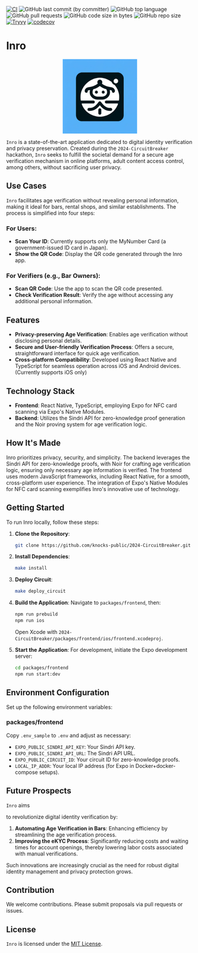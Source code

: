 [![CI](https://github.com/knocks-public/2024-CircuitBreaker/actions/workflows/ci.yml/badge.svg?branch=main)](https://github.com/knocks-public/2024-CircuitBreaker/actions/workflows/ci.yml)
![GitHub last commit (by committer)](https://img.shields.io/github/last-commit/knocks-public/2024-CircuitBreaker)
![GitHub top language](https://img.shields.io/github/languages/top/knocks-public/2024-CircuitBreaker)
![GitHub pull requests](https://img.shields.io/github/issues-pr/knocks-public/2024-CircuitBreaker)
![GitHub code size in bytes](https://img.shields.io/github/languages/code-size/knocks-public/2024-CircuitBreaker)
![GitHub repo size](https://img.shields.io/github/repo-size/knocks-public/2024-CircuitBreaker)
[![Tryvy](https://github.com/knocks-public/2024-CircuitBreaker/actions/workflows/trivy.yml/badge.svg?branch=main)](https://github.com/knocks-public/2024-CircuitBreaker/actions/workflows/trivy.yml)
[![codecov](https://codecov.io/gh/susumutomita/2024-CircuitBreaker/graph/badge.svg?token=B6oad5yfuL)](https://codecov.io/gh/susumutomita/2024-CircuitBreaker)

# Inro

<div style="flex: 1; display: flex; flex-direction: column; align-items: center; justify-content: center">
  <img src="./packages/frontend/assets/icon.png" width="200" height="200" />
</div>

`Inro` is a state-of-the-art application dedicated to digital identity verification and privacy preservation. Created during the `2024-CircuitBreaker` hackathon, `Inro` seeks to fulfill the societal demand for a secure age verification mechanism in online platforms, adult content access control, among others, without sacrificing user privacy.

## Use Cases

`Inro` facilitates age verification without revealing personal information, making it ideal for bars, rental shops, and similar establishments. The process is simplified into four steps:

### For Users:

- **Scan Your ID**: Currently supports only the MyNumber Card (a government-issued ID card in Japan).
- **Show the QR Code**: Display the QR code generated through the Inro app.

### For Verifiers (e.g., Bar Owners):

- **Scan QR Code**: Use the app to scan the QR code presented.
- **Check Verification Result**: Verify the age without accessing any additional personal information.

## Features

- **Privacy-preserving Age Verification**: Enables age verification without disclosing personal details.
- **Secure and User-friendly Verification Process**: Offers a secure, straightforward interface for quick age verification.
- **Cross-platform Compatibility**: Developed using React Native and TypeScript for seamless operation across iOS and Android devices. (Currently supports iOS only)

## Technology Stack

- **Frontend**: React Native, TypeScript, employing Expo for NFC card scanning via Expo's Native Modules.
- **Backend**: Utilizes the Sindri API for zero-knowledge proof generation and the Noir proving system for age verification logic.

## How It's Made

Inro prioritizes privacy, security, and simplicity. The backend leverages the Sindri API for zero-knowledge proofs, with Noir for crafting age verification logic, ensuring only necessary age information is verified. The frontend uses modern JavaScript frameworks, including React Native, for a smooth, cross-platform user experience. The integration of Expo's Native Modules for NFC card scanning exemplifies Inro's innovative use of technology.

## Getting Started

To run Inro locally, follow these steps:

1. **Clone the Repository**:

   ```bash
   git clone https://github.com/knocks-public/2024-CircuitBreaker.git
   ```

2. **Install Dependencies**:

   ```bash
   make install
   ```

3. **Deploy Circuit**:

   ```bash
   make deploy_circuit
   ```

4. **Build the Application**:
   Navigate to `packages/frontend`, then:

   ```bash
   npm run prebuild
   npm run ios
   ```

   Open Xcode with `2024-CircuitBreaker/packages/frontend/ios/frontend.xcodeproj`.

5. **Start the Application**:
   For development, initiate the Expo development server:

   ```bash
   cd packages/frontend
   npm run start:dev
   ```

## Environment Configuration

Set up the following environment variables:

### packages/frontend

Copy `.env_sample` to `.env` and adjust as necessary:

- `EXPO_PUBLIC_SINDRI_API_KEY`: Your Sindri API key.
- `EXPO_PUBLIC_SINDRI_API_URL`: The Sindri API URL.
- `EXPO_PUBLIC_CIRCUIT_ID`: Your circuit ID for zero-knowledge proofs.
- `LOCAL_IP_ADDR`: Your local IP address (for Expo in Docker+docker-compose setups).

## Future Prospects

`Inro` aims

 to revolutionize digital identity verification by:

1. **Automating Age Verification in Bars**: Enhancing efficiency by streamlining the age verification process.
2. **Improving the eKYC Process**: Significantly reducing costs and waiting times for account openings, thereby lowering labor costs associated with manual verifications.

Such innovations are increasingly crucial as the need for robust digital identity management and privacy protection grows.

## Contribution

We welcome contributions. Please submit proposals via pull requests or issues.

## License

`Inro` is licensed under the [MIT License](LICENSE).
